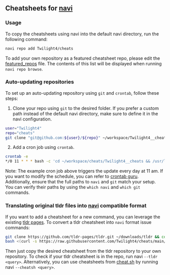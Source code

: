 ## Cheatsheets for [navi](https://github.com/denisidoro/navi)
### Usage
To copy the cheatsheets using navi into the default navi directory, run the following command:

```bash
navi repo add Twilight4/cheats
```

To add your own repository as a featured cheatsheet repo, please edit the [featured_repos](https://github.com/denisidoro/cheats/edit/master/featured_repos.txt) file. The contents of this list will be displayed when running `navi repo browse`.

### Auto-updating repositories
To set up an auto-updating repository using `git` and `crontab`, follow these steps:

1. Clone your repo using `git` to the desired folder. If you prefer a custom path instead of the default navi directory, make sure to define it in the navi configuration.
```bash
user="Twilight4"
repo="cheats"
git clone "git@github.com:${user}/${repo}" ~/workspace/Twilight4__cheats
```

2. Add a cron job using `crontab`.
```bash
crontab -e
*/0 11 * * * bash -c 'cd ~/workspace/cheats/Twilight4__cheats && /usr/local/bin/git pull -q origin master'
```

Note: The example cron job above triggers the update every day at 11 am. If you want to modify the schedule, you can refer to [crontab guru](https://crontab.guru/). Additionally, ensure that the full paths to `navi` and `git` match your setup. You can verify their paths by using the `which navi` and `which git` commands.

### Translating original tldr files into [navi](https://github.com/denisidoro/navi) compatible format
If you want to add a cheatsheet for a new command, you can leverage the existing [tldr pages](https://github.com/tldr-pages/tldr). To convert a tldr cheatsheet into `navi` format issue commands:

```bash
git clone https://github.com/tldr-pages/tldr.git ~/downloads/tldr && cd ~/downloads/tdlr
bash <(curl -s https://raw.githubusercontent.com/Twilight4/cheats/main/translate.sh)
```

Then just copy the desired cheatsheet from the tldr repository to your own repository. To check if your tldr cheatsheet is in the repo, run navi `--tldr <query>`. Alternatively, you can use cheatsheets from [cheat.sh](https://github.com/chubin/cheat.sh) by running navi `--cheatsh <query>`.
